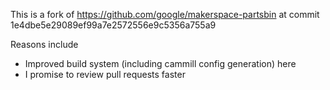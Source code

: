 This is a fork of https://github.com/google/makerspace-partsbin at commit
1e4dbe5e29089ef99a7e2572556e9c5356a755a9

Reasons include
- Improved build system (including cammill config generation) here
- I promise to review pull requests faster
